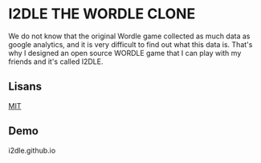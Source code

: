 
# I2DLE THE WORDLE CLONE

We do not know that the original Wordle game collected as much data as google analytics, and it is very difficult to find out what this data is. That's why I designed an open source WORDLE game that I can play with my friends and it's called I2DLE.


## Lisans

[MIT](https://choosealicense.com/licenses/mit/)

  

    
## Demo

i2dle.github.io


  